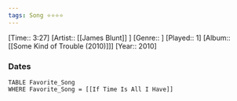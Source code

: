 ```yaml
---
tags: Song ⭐⭐⭐⭐ 
---
```

[Time:: 3:27]
[Artist:: [[James Blunt]] ]
[Genre:: ]
[Played:: 1]
[Album:: [[Some Kind of Trouble (2010)]]]
[Year:: 2010]
### Dates
````dataview
TABLE Favorite_Song
WHERE Favorite_Song = [[If Time Is All I Have]]
````